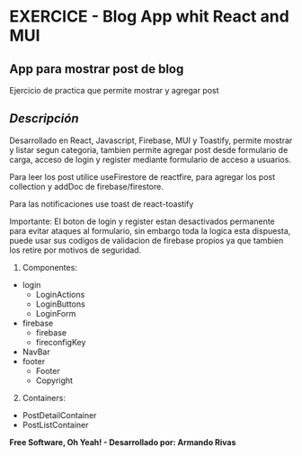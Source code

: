 # EXERCICE - Blog App whit React and MUI
## App para mostrar post de blog
Ejercicio de practica que permite mostrar y agregar post
## _Descripción_
Desarrollado en React, Javascript, Firebase, MUI y Toastify, permite mostrar y listar segun categoria, tambien permite agregar post desde formulario de carga, acceso de login y register mediante formulario de acceso a usuarios.

Para leer los post utilice useFirestore de reactfire, para agregar los post collection y addDoc  de firebase/firestore.

Para las notificaciones use toast de react-toastify

Importante:
El boton de login y register estan desactivados permanente para evitar ataques al formulario, sin embargo toda la logica esta dispuesta, puede usar sus codigos de validacion de firebase propios ya que tambien los retire por motivos de seguridad.

1. Componentes:
- login
  - LoginActions
  - LoginButtons
  - LoginForm
- firebase
  - firebase
  - fireconfigKey
- NavBar
- footer
  - Footer
  - Copyright

2. Containers:
- PostDetailContainer
- PostListContainer


**Free Software, Oh Yeah! -  Desarrollado por: Armando Rivas**